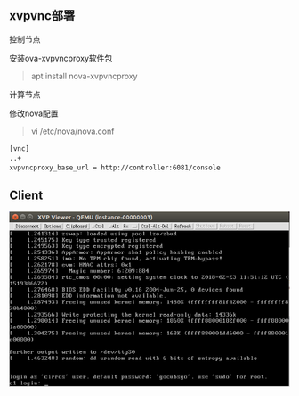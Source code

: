 ## xvpvnc部署

控制节点

安装ova-xvpvncproxy软件包	
> apt install nova-xvpvncproxy

计算节点

修改nova配置
> vi /etc/nova/nova.conf

```bash
[vnc]
..+
xvpvncproxy_base_url = http://controller:6081/console
```

Client
---

![image](https://github.com/icooci/newton/blob/master/3.Nova/xvp.png)

